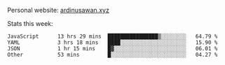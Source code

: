 Personal website: [ardinusawan.xyz](https://ardinusawan.xyz)

Stats this week:
<!--START_SECTION:waka-->

```text
JavaScript      13 hrs 29 mins  ████████████████▒░░░░░░░░   64.79 %
YAML            3 hrs 18 mins   ████░░░░░░░░░░░░░░░░░░░░░   15.90 %
JSON            1 hr 15 mins    █▓░░░░░░░░░░░░░░░░░░░░░░░   06.01 %
Other           53 mins         █░░░░░░░░░░░░░░░░░░░░░░░░   04.27 %
```

<!--END_SECTION:waka-->
